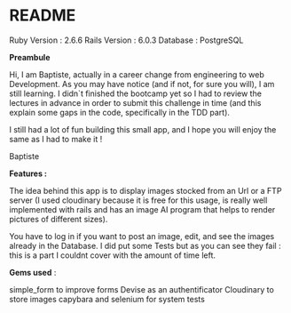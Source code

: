 # README

Ruby Version :
2.6.6
Rails Version :
6.0.3
Database :
PostgreSQL 

__Preambule__

Hi, I am Baptiste, actually in a career change from engineering to web Development. As you may have notice (and if not, for sure you will), I am still learning.
I didn`t finished the bootcamp yet so I had to review the lectures in advance in order to submit this challenge in time (and this explain some gaps in the code, specifically in the TDD part).

I still had a lot of fun building this small app, and I hope you will enjoy the same as I had to make it !

Baptiste


__Features :__

The idea behind this app is to display images stocked from an Url or a FTP server (I used cloudinary because it is free for this usage, is really well implemented with rails and has an image AI program that helps to render pictures of different sizes).

You have to log in if you want to post an image, edit, and see the images already in the Database. I did put some Tests but as you can see they fail : this is a part I couldnt cover with the amount of time left. 

__Gems used__ :

simple_form to improve forms
Devise as an authentificator
Cloudinary to store images
capybara and selenium for system tests

